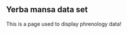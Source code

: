 ## Yerba mansa data set
This is a page used to display phrenology data!

<ing
src="https://github.com/aapgar/yerbamansa/blob/main/images/PXL_20220719_155024451.jpg">
